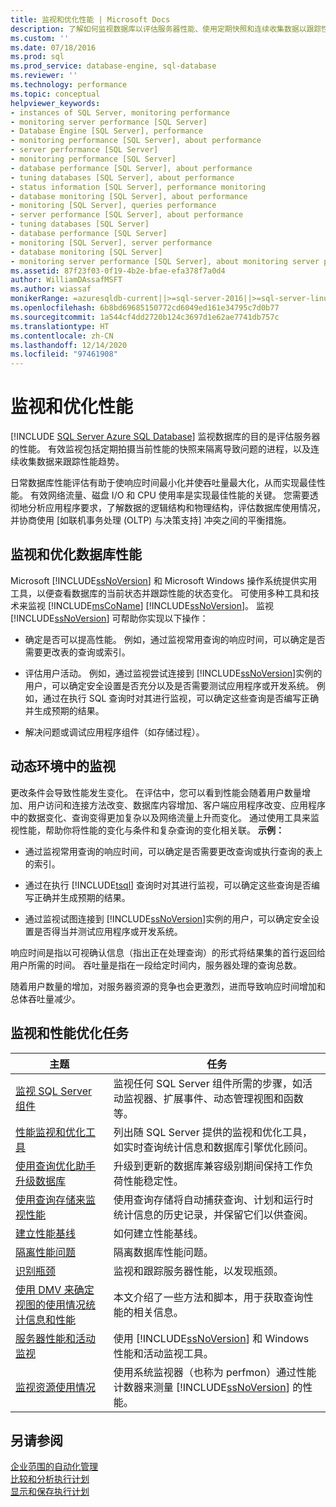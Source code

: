 ```yaml
---
title: 监视和优化性能 | Microsoft Docs
description: 了解如何监视数据库以评估服务器性能、使用定期快照和连续收集数据以跟踪性能趋势。
ms.custom: ''
ms.date: 07/18/2016
ms.prod: sql
ms.prod_service: database-engine, sql-database
ms.reviewer: ''
ms.technology: performance
ms.topic: conceptual
helpviewer_keywords:
- instances of SQL Server, monitoring performance
- monitoring server performance [SQL Server]
- Database Engine [SQL Server], performance
- monitoring performance [SQL Server], about performance
- server performance [SQL Server]
- monitoring performance [SQL Server]
- database performance [SQL Server], about performance
- tuning databases [SQL Server], about performance
- status information [SQL Server], performance monitoring
- database monitoring [SQL Server], about performance
- monitoring [SQL Server], queries performance
- server performance [SQL Server], about performance
- tuning databases [SQL Server]
- database performance [SQL Server]
- monitoring [SQL Server], server performance
- database monitoring [SQL Server]
- monitoring server performance [SQL Server], about monitoring server performance
ms.assetid: 87f23f03-0f19-4b2e-bfae-efa378f7a0d4
author: WilliamDAssafMSFT
ms.author: wiassaf
monikerRange: =azuresqldb-current||>=sql-server-2016||>=sql-server-linux-2017||=azuresqldb-mi-current
ms.openlocfilehash: 6b8bd69685150772cd6049ed161e34795c7d0b77
ms.sourcegitcommit: 1a544cf4dd2720b124c3697d1e62ae7741db757c
ms.translationtype: HT
ms.contentlocale: zh-CN
ms.lasthandoff: 12/14/2020
ms.locfileid: "97461908"
---
```

# <a name="monitor-and-tune-for-performance"></a>监视和优化性能
[!INCLUDE [SQL Server Azure SQL Database](../../includes/applies-to-version/sql-asdb.md)]
  监视数据库的目的是评估服务器的性能。 有效监视包括定期拍摄当前性能的快照来隔离导致问题的进程，以及连续收集数据来跟踪性能趋势。  
  
 日常数据库性能评估有助于使响应时间最小化并使吞吐量最大化，从而实现最佳性能。 有效网络流量、磁盘 I/O 和 CPU 使用率是实现最佳性能的关键。 您需要透彻地分析应用程序要求，了解数据的逻辑结构和物理结构，评估数据库使用情况，并协商使用 [如联机事务处理 (OLTP) 与决策支持] 冲突之间的平衡措施。  
  
## <a name="monitoring-and-tuning-databases-for-performance"></a>监视和优化数据库性能  
 Microsoft [!INCLUDE[ssNoVersion](../../includes/ssnoversion-md.md)] 和 Microsoft Windows 操作系统提供实用工具，以便查看数据库的当前状态并跟踪性能的状态变化。 可使用多种工具和技术来监视 [!INCLUDE[msCoName](../../includes/msconame-md.md)] [!INCLUDE[ssNoVersion](../../includes/ssnoversion-md.md)]。 监视 [!INCLUDE[ssNoVersion](../../includes/ssnoversion-md.md)] 可帮助你实现以下操作：  
  
-   确定是否可以提高性能。 例如，通过监视常用查询的响应时间，可以确定是否需要更改表的查询或索引。  
  
-   评估用户活动。 例如，通过监视尝试连接到 [!INCLUDE[ssNoVersion](../../includes/ssnoversion-md.md)]实例的用户，可以确定安全设置是否充分以及是否需要测试应用程序或开发系统。 例如，通过在执行 SQL 查询时对其进行监视，可以确定这些查询是否编写正确并生成预期的结果。  
  
-   解决问题或调试应用程序组件（如存储过程）。  
  
## <a name="monitoring-in-a-dynamic-environment"></a>动态环境中的监视  
更改条件会导致性能发生变化。 在评估中，您可以看到性能会随着用户数量增加、用户访问和连接方法改变、数据库内容增加、客户端应用程序改变、应用程序中的数据变化、查询变得更加复杂以及网络流量上升而变化。 通过使用工具来监视性能，帮助你将性能的变化与条件和复杂查询的变化相关联。 **示例：**  
  
-   通过监视常用查询的响应时间，可以确定是否需要更改查询或执行查询的表上的索引。  
  
-   通过在执行 [!INCLUDE[tsql](../../includes/tsql-md.md)] 查询时对其进行监视，可以确定这些查询是否编写正确并生成预期的结果。  
  
-   通过监视试图连接到 [!INCLUDE[ssNoVersion](../../includes/ssnoversion-md.md)]实例的用户，可以确定安全设置是否得当并测试应用程序或开发系统。  
  
响应时间是指以可视确认信息（指出正在处理查询）的形式将结果集的首行返回给用户所需的时间。 吞吐量是指在一段给定时间内，服务器处理的查询总数。  
  
随着用户数量的增加，对服务器资源的竞争也会更激烈，进而导致响应时间增加和总体吞吐量减少。  
  
## <a name="monitoring-and-performance-tuning-tasks"></a>监视和性能优化任务  
  
|主题| 任务|  
|-----------|----------------------|  
|[监视 SQL Server 组件](../../relational-databases/performance/monitor-sql-server-components.md)|监视任何 SQL Server 组件所需的步骤，如活动监视器、扩展事件、动态管理视图和函数等。|  
|[性能监视和优化工具](../../relational-databases/performance/performance-monitoring-and-tuning-tools.md)|列出随 SQL Server 提供的监视和优化工具，如实时查询统计信息和数据库引擎优化顾问。|  
|[使用查询优化助手升级数据库](../../relational-databases/performance/upgrade-dbcompat-using-qta.md)|升级到更新的数据库兼容级别期间保持工作负荷性能稳定性。|  
|[使用查询存储来监视性能](../../relational-databases/performance/monitoring-performance-by-using-the-query-store.md)|使用查询存储将自动捕获查询、计划和运行时统计信息的历史记录，并保留它们以供查阅。|  
|[建立性能基线](../../relational-databases/performance/establish-a-performance-baseline.md)|如何建立性能基线。|  
|[隔离性能问题](../../relational-databases/performance/isolate-performance-problems.md)|隔离数据库性能问题。|  
|[识别瓶颈](../../relational-databases/performance/identify-bottlenecks.md)|监视和跟踪服务器性能，以发现瓶颈。|  
|[使用 DMV 来确定视图的使用情况统计信息和性能](../../relational-databases/performance/use-dmvs-determine-usage-performance-views.md)|本文介绍了一些方法和脚本，用于获取查询性能的相关信息。|  
|[服务器性能和活动监视](../../relational-databases/performance/server-performance-and-activity-monitoring.md)|使用 [!INCLUDE[ssNoVersion](../../includes/ssnoversion-md.md)] 和 Windows 性能和活动监视工具。|  
|[监视资源使用情况](../../relational-databases/performance-monitor/monitor-resource-usage-system-monitor.md)|使用系统监视器（也称为 perfmon）通过性能计数器来测量 [!INCLUDE[ssNoVersion](../../includes/ssnoversion-md.md)] 的性能。|  

  
## <a name="see-also"></a>另请参阅  
 [企业范围的自动化管理](../../ssms/agent/automated-administration-across-an-enterprise.md)    
 [比较和分析执行计划](../../relational-databases/performance/compare-and-analyze-execution-plans.md)    
 [显示和保存执行计划](../../relational-databases/performance/display-and-save-execution-plans.md)    
  
  
